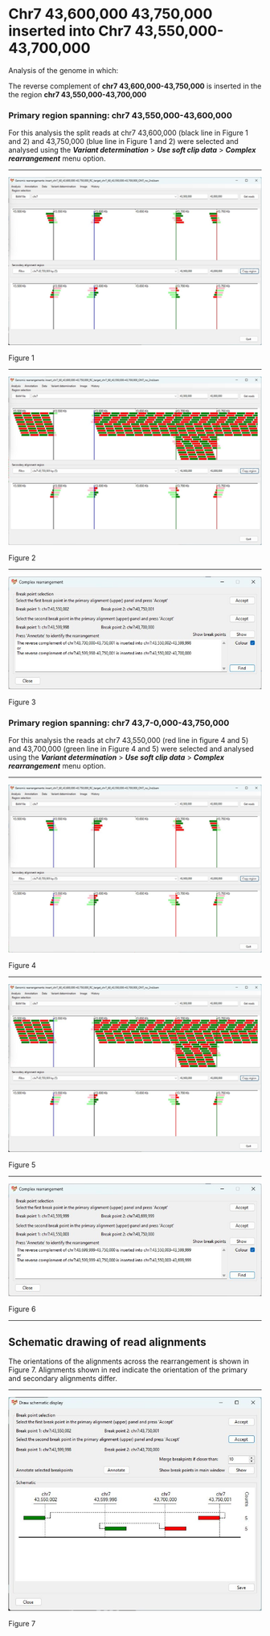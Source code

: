 # Chr7 43,600,000 43,750,000  inserted into Chr7 43,550,000-43,700,000

Analysis of the genome in which: 

The reverse complement of **chr7 43,600,000-43,750,000** is inserted in the the region **chr7 43,550,000-43,700,000**

### Primary region spanning: chr7 43,550,000-43,600,000 

For this analysis the split reads at chr7 43,600,000 (black line in Figure 1 and 2) and 43,750,000 (blue line in Figure 1 and 2) were selected and analysed using the ___Variant determination___ > ___Use soft clip data___ > ___Complex rearrangement___ menu option.<hr />

![image](images/insert_chr7_60_43,600,000-43,750,000_RC_target_chr7_60_43,550,000-43,700,000_ONT_no_2nd_1.jpg)

Figure 1

<hr />

![image](images/insert_chr7_60_43,600,000-43,750,000_RC_target_chr7_60_43,550,000-43,700,000_ONT_no_2nd_1_all.jpg)

Figure 2

<hr />

![image](images/insert_chr7_60_43,600,000-43,750,000_RC_target_chr7_60_43,550,000-43,700,000_ONT_no_2nd_1_results.jpg)

Figure 3

### Primary region spanning: chr7 43,7-0,000-43,750,000 

For this analysis the reads at chr7 43,550,000 (red line in figure 4 and 5) and 43,700,000 (green line in Figure 4 and 5) were selected and analysed using the ___Variant determination___ > ___Use soft clip data___ > ___Complex rearrangement___ menu option.<hr />

![image](images/insert_chr7_60_43,600,000-43,750,000_RC_target_chr7_60_43,550,000-43,700,000_ONT_no_2nd_2.jpg)

Figure 4

<hr />

![image](images/insert_chr7_60_43,600,000-43,750,000_RC_target_chr7_60_43,550,000-43,700,000_ONT_no_2nd_2_all.jpg)

Figure 5

<hr />

![image](images/insert_chr7_60_43,600,000-43,750,000_RC_target_chr7_60_43,550,000-43,700,000_ONT_no_2nd_2_results.jpg)

Figure 6

<hr />

## Schematic drawing of read alignments

The orientations of the alignments across the rearrangement is shown in Figure 7. Alignments shown in red indicate the orientation of the primary and secondary alignments differ.

<hr />

![image](images/insert_chr7_60_43,600,000-43,750,000_RC_target_chr7_60_43,550,000-43,700,000_ONT_no_2nd.jpg)

Figure 7